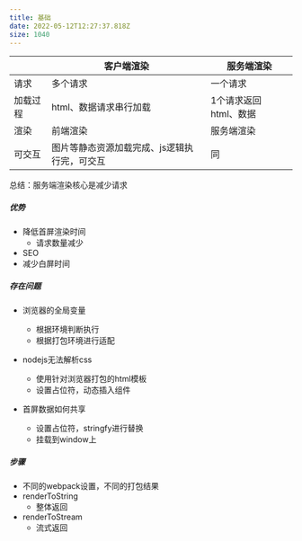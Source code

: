```yaml
---
title: 基础
date: 2022-05-12T12:27:37.818Z
size: 1040
---
```

|          | 客户端渲染             | 服务端渲染            |
| -------- | ---------------------- | --------------------- |
| 请求     | 多个请求               | 一个请求              |
| 加载过程 | html、数据请求串行加载 | 1个请求返回html、数据 |
| 渲染     | 前端渲染               | 服务端渲染            |
| 可交互   | 图片等静态资源加载完成、js逻辑执行完，可交互 |同|

总结：服务端渲染核心是减少请求



##### 优势

- 降低首屏渲染时间
  - 请求数量减少
- SEO
- 减少白屏时间

##### 存在问题

- 浏览器的全局变量
  - 根据环境判断执行
  - 根据打包环境进行适配
  
- nodejs无法解析css
  - 使用针对浏览器打包的html模板
  - 设置占位符，动态插入组件
- 首屏数据如何共享
  - 设置占位符，stringfy进行替换
  - 挂载到window上

##### 步骤

- 不同的webpack设置，不同的打包结果
- renderToString
  - 整体返回
- renderToStream
  - 流式返回
